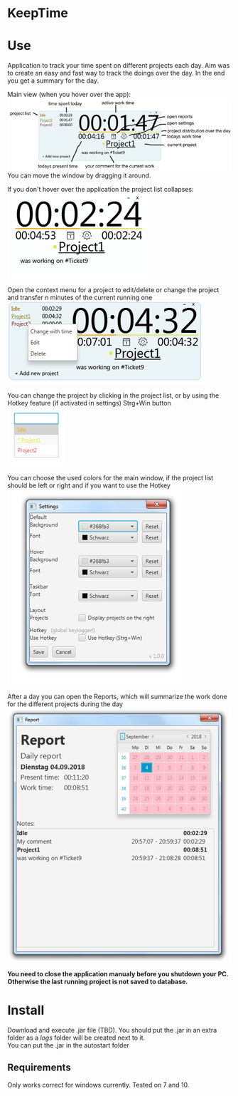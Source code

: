 # KeepTime

# Use
Application to track your time spent on different projects each day. Aim was to create an easy and fast way to track the doings over the day. In the end you get a summary for the day.

Main view (when you hover over the app):\
![Alt text](/readme/images/main.png?raw=true "Main")
You can move the window by dragging it around.

If you don't hover over the application the project list collapses:\
![Alt text](/readme/images/standby.png?raw=true "Standby")

Open the context menu for a project to edit/delete or change the project and transfer n minutes of the current running one\
![Alt text](/readme/images/contextMenu.png?raw=true "contextMenu")

You can change the project by clicking in the project list, or by using the Hotkey feature (if activated in settings) Strg+Win button\
![Alt text](/readme/images/popup.png?raw=true "popup")

You can choose the used colors for the main window, if the project list should be left or right and if you want to use the Hotkey\
![Alt text](/readme/images/settings.png?raw=true "settings")

After a day you can open the Reports, which will summarize the work done for the different projects during the day\
![Alt text](/readme/images/report.png?raw=true "report")


**You need to close the application manualy before you shutdown your PC. Otherwise the last running project is not saved to database.**

# Install
Download and execute .jar file (TBD). You should put the .jar in an extra folder as a *logs* folder will be created next to it.\
You can put the .jar in the autostart folder

## Requirements
Only works correct for windows currently. Tested on 7 and 10.
